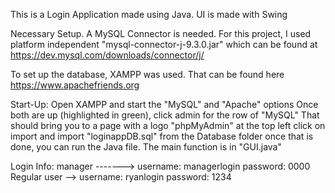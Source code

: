 This is a Login Application made using Java. 
UI is made with Swing 

Necessary Setup. 
  A MySQL Connector is needed. For this project, I used platform independent "mysql-connector-j-9.3.0.jar" 
  which can be found at    https://dev.mysql.com/downloads/connector/j/

  To set up the database, XAMPP was used. That can be found here 
  https://www.apachefriends.org

Start-Up:
  Open XAMPP and start the "MySQL" and "Apache" options 
  Once both are up (highlighted in green), click admin for the row of "MySQL"
  That should bring you to a page with a logo "phpMyAdmin" at the top left 
  click on import and import "loginappDB.sql" from the Database folder
  once that is done, you can run the Java file. The main function is in "GUI.java"

Login Info:
  manager  -------> username: managerlogin
                    password: 0000
  Regular user  --> username: ryanlogin
                    password: 1234
